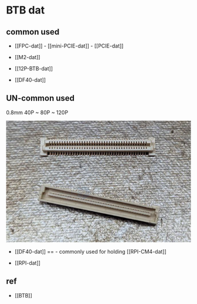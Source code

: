 
# BTB dat 


## common used 

- [[FPC-dat]] - [[mini-PCIE-dat]] - [[PCIE-dat]]

- [[M2-dat]]

- [[12P-BTB-dat]]

- [[DF40-dat]]


## UN-common used 

0.8mm 40P ~ 80P ~ 120P 

![](2025-08-09-15-55-13.png)

- [[DF40-dat]] == - commonly used for holding [[RPI-CM4-dat]]

- [[RPI-dat]]




## ref 

- [[BTB]]